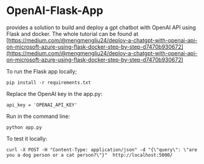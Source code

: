 # OpenAI-Flask-App
provides a solution to build and deploy a gpt chatbot with OpenAI API using Flask and docker.
The whole tutorial can be found at [https://medium.com/@mengmengliu24/deploy-a-chatgpt-with-openai-api-on-microsoft-azure-using-flask-docker-step-by-step-d7470b930672](https://medium.com/@mengmengliu24/deploy-a-chatgpt-with-openai-api-on-microsoft-azure-using-flask-docker-step-by-step-d7470b930672)

To run the Flask app locally;
```
pip install -r requirements.txt
```

Replace the OpenAI key in the app.py:
```
api_key = 'OPENAI_API_KEY'
```

Run in the command line:
```
python app.py
```

To test it locally:
```
curl -X POST -H "Content-Type: application/json" -d "{\"query\": \"are you a dog person or a cat person?\"}"  http://localhost:5000/
```


